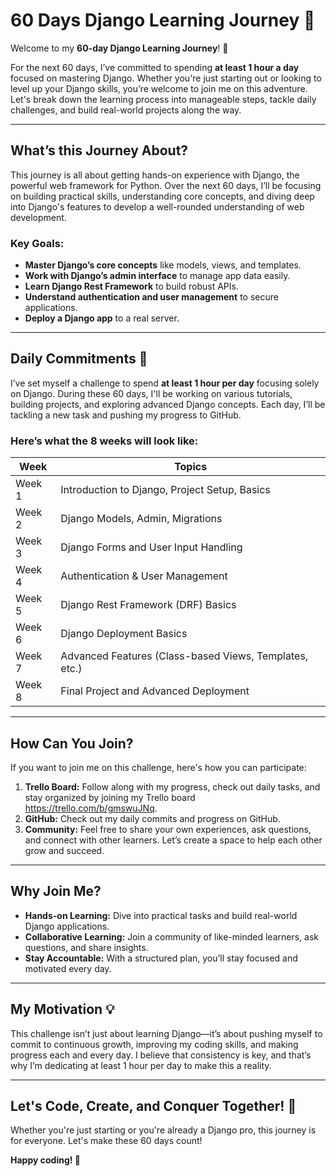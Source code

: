 # 60 Days Django Learning Journey 🚀

Welcome to my **60-day Django Learning Journey**! 🌟

For the next 60 days, I’ve committed to spending **at least 1 hour a day** focused on mastering Django. Whether you're just starting out or looking to level up your Django skills, you’re welcome to join me on this adventure. Let's break down the learning process into manageable steps, tackle daily challenges, and build real-world projects along the way. 

---

## **What’s this Journey About?**

This journey is all about getting hands-on experience with Django, the powerful web framework for Python. Over the next 60 days, I’ll be focusing on building practical skills, understanding core concepts, and diving deep into Django's features to develop a well-rounded understanding of web development.

### **Key Goals:**
- **Master Django’s core concepts** like models, views, and templates.
- **Work with Django’s admin interface** to manage app data easily.
- **Learn Django Rest Framework** to build robust APIs.
- **Understand authentication and user management** to secure applications.
- **Deploy a Django app** to a real server.

---

## **Daily Commitments** 🎯

I’ve set myself a challenge to spend **at least 1 hour per day** focusing solely on Django. During these 60 days, I'll be working on various tutorials, building projects, and exploring advanced Django concepts. Each day, I’ll be tackling a new task and pushing my progress to GitHub.

### **Here’s what the 8 weeks will look like:**

| Week  | Topics                                              |
|-------|-----------------------------------------------------|
| Week 1| Introduction to Django, Project Setup, Basics       |
| Week 2| Django Models, Admin, Migrations                    |
| Week 3| Django Forms and User Input Handling                |
| Week 4| Authentication & User Management                    |
| Week 5| Django Rest Framework (DRF) Basics                  |
| Week 6| Django Deployment Basics                            |
| Week 7| Advanced Features (Class-based Views, Templates, etc.)|
| Week 8| Final Project and Advanced Deployment               |

---

## **How Can You Join?**

If you want to join me on this challenge, here's how you can participate:

1. **Trello Board:** Follow along with my progress, check out daily tasks, and stay organized by joining my Trello board https://trello.com/b/gmswuJNq.
2. **GitHub:** Check out my daily commits and progress on GitHub.
3. **Community:** Feel free to share your own experiences, ask questions, and connect with other learners. Let’s create a space to help each other grow and succeed.

---

## **Why Join Me?**

- **Hands-on Learning:** Dive into practical tasks and build real-world Django applications.
- **Collaborative Learning:** Join a community of like-minded learners, ask questions, and share insights.
- **Stay Accountable:** With a structured plan, you’ll stay focused and motivated every day.

---

## **My Motivation** 💡

This challenge isn’t just about learning Django—it’s about pushing myself to commit to continuous growth, improving my coding skills, and making progress each and every day. I believe that consistency is key, and that’s why I’m dedicating at least 1 hour per day to make this a reality. 

---

## **Let's Code, Create, and Conquer Together!** 💪

Whether you're just starting or you're already a Django pro, this journey is for everyone. Let's make these 60 days count!

**Happy coding! 🌟**

